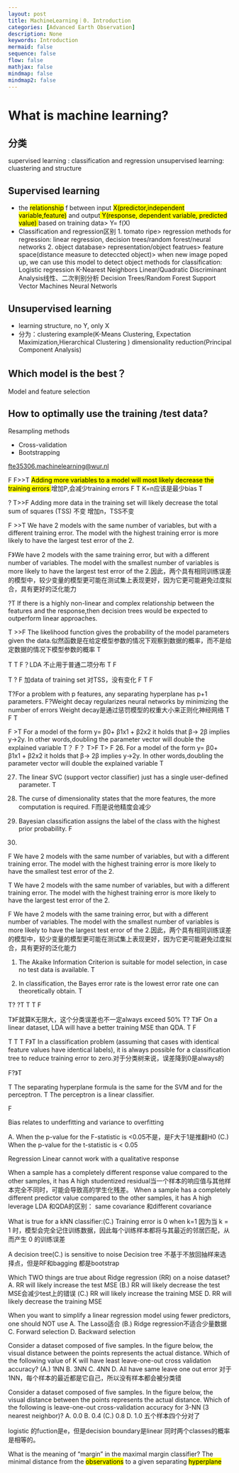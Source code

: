 ```yaml
---
layout: post
title: MachineLearning｜0. Introduction
categories: [Advanced Earth Observation]
description: None
keywords: Introduction
mermaid: false
sequence: false
flow: false
mathjax: false
mindmap: false
mindmap2: false
---
```


# What is machine learning?
## 分类
supervised learning : classification and regression
unsupervised learning: cluastering and structure
## Supervised learning
- the <mark class="hltr-pink">relationship</mark> f between input <mark class="hltr-yellow">X(predictor,independent variable,feature)</mark> and output<mark class="hltr-yellow"> Y(response, dependent variable, predicted value) </mark>based on training data> Y= f(X)
- Classification and regression区别
      1. tomato ripe> regression
         methods for regression: linear regression, decision trees/random forest/neural networks
      2. object database> representation/object featrues> feature space(distance measure to deteccted object)> when new image poped up, we can use this model to detect object
         methods for classification:
         Logistic regression
         K-Nearest Neighbors
         Linear/Quadratic Discriminant Analysis线性、二次判别分析
         Decision Trees/Random Forest
         Support Vector Machines
         Neural Networls
## Unsupervised learning
- learning structure, no Y, only X
- 分为：clustering example(K-Means Clustering, Expectation Maximization,Hierarchical Clustering )
      dimensionality reduction(Principal Component Analysis)
## Which model is the best？
Model and feature selection
## How to optimally use the training /test data?
Resampling methods 
- Cross-validation
- Bootstrapping



fte35306.machinelearning@wur.nl

F
F>>T <mark class="hltr-red">Adding more variables to a model will most likely decrease the training errors </mark> 增加P,会减少training errors
F 
T K=n应该是最少bias
T


? T>>F Adding more data in the training set will likely decrease the total sum of squares (TSS) 不变  增加n，TSS不变

F >>T  We have 2 models with the same number of variables, but with a different training error. The model with the highest training error is more likely to have the largest test error of the 2. 

F》We have 2 models with the same training error, but with a different number of variables. The model with the smallest number of variables is more likely to have the largest test error of the 2.因此，两个具有相同训练误差的模型中，较少变量的模型更可能在测试集上表现更好，因为它更可能避免过度拟合，具有更好的泛化能力


?T  If there is a highly non-linear and complex relationship between the features and the response,then decision trees would be expected to outperform linear approaches.

T >>F The likelihood function gives the probability of the model parameters given the data.似然函数是在给定模型参数的情况下观察到数据的概率，而不是给定数据的情况下模型参数的概率
T



T
T
F？LDA 不止用于普通二项分布
T
F



T
? F 加data of training set 对TSS，没有变化
F
T
F


T?For a problem with p features, any separating hyperplane has p+1 parameters.
F?Weight decay regularizes neural networks by minimizing the number of errors
Weight decay是通过惩罚模型的权重大小来正则化神经网络
T
F
T

F >T  For a model of the form y= β0+ β1x1 + β2x2 it holds that β-> 2β implies y->2y. In other words,doubling the parameter vector will double the explained variable
T？
F？
T>F
T> F
26. For a model of the form y= β0+ β1x1 + β2x2 it holds that β-> 2β implies y->2y. In other words,doubling the parameter vector will double the explained variable T

27. The linear SVC (support vector classifier) just has a single user-defined parameter. T

28. The curse of dimensionality states that the more features, the more computation is required. F而是说他精度会减少

29. Bayesian classification assigns the label of the class with the highest prior probability. F

30. 
F We have 2 models with the same number of variables, but with a different training error. The model with the highest training error is more likely to have the smallest test error of the 2.

T    We have 2 models with the same number of variables, but with a different training error. The model with the highest training error is more likely to have the largest test error of the 2. 

F   We have 2 models with the same training error, but with a different number of variables. The model with the smallest number of variables is more likely to have the largest test error of the 2.因此，两个具有相同训练误差的模型中，较少变量的模型更可能在测试集上表现更好，因为它更可能避免过度拟合，具有更好的泛化能力


1. The Akaike Information Criterion is suitable for model selection, in case no test data is available. T

2. In classification, the Bayes error rate is the lowest error rate one can theoretically obtain. T

T?
?T
T
T
F


T》F就算K无限大，这个分类误差也不一定always exceed 50%
T?
T》F On a linear dataset, LDA will have a better training MSE than QDA.
T
F


T
T
T
F》T
In a classification problem (assuming that cases with identical feature values have identical labels), it is always possible for a classification tree to reduce training error to zero.对于分类树来说，误差降到0是always的

F?》T

T The separating hyperplane formula is the same for the SVM and for the perceptron.
T The perceptron is a linear classifier.

F

Bias relates to underfitting and variance to overfitting

A. When the p-value for the F-statistic is <0.05不是，是F大于1是推翻H0
(C.) When the p-value for the t-statistic is < 0.05

Regression Linear cannot work with a qualitative response

When a sample has a completely different response value compared to the other samples, it has A high studentized residual当一个样本的响应值与其他样本完全不同时，可能会导致高的学生化残差。
When a sample has a completely different predictor value compared to the other samples, it has A high leverage
LDA 和QDA的区别： same covariance 和different covariance

What is true for a kNN classifier:(C.) Training error is 0 when k=1
因为当 k = 1 时，模型会完全记住训练数据，因此每个训练样本都将与其最近的邻居匹配，从而产生 0 的训练误差

 A decision tree(C.) is sensitive to noise
Decision tree 不基于不放回抽样来选择点，但是RF和bagging 都是bootstrap

Which TWO things are true about Ridge regression (RR) on a noise dataset?
A. RR will likely increase the test MSE
(B.) RR will likely decrease the test MSE会减少test上的错误
(C.) RR will likely increase the training MSE
D. RR will likely decrease the training MSE

When you want to simplify a linear regression model using fewer predictors, one should NOT use
A. The Lasso适合
(B.) Ridge regression不适合少量数据
C. Forward selection
D. Backward selection

 Consider a dataset composed of five samples. In the figure below, the visual distance between the points represents the actual distance.
Which of the following value of K will have least leave-one-out cross validation accuracy?
(A.) 1NN
B. 3NN
C. 4NN
D. All have same leave one out error
对于1NN，每个样本的最近都是它自己，所以没有样本都会被分类错


Consider a dataset composed of five samples. In the figure below, the visual distance between the points represents the actual distance.
Which of the following is leave-one-out cross-validation accuracy for 3-NN (3 nearest neighbor)?
A. 0.0
B. 0.4
(C.) 0.8
D. 1.0
五个样本四个分对了

logistic 的fuction是e，但是decision boundary是linear 同时两个classes的概率是相等的。

What is the meaning of “margin” in the maximal margin classifier?
The minimal distance from the <mark class="hltr-red">observations</mark> to a given separating <mark class="hltr-red">hyperplane</mark>
